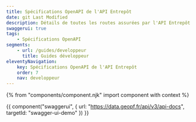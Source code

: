 ```yaml
---
title: Spécifications OpenAPI de l'API Entrepôt
date: git Last Modified
description: Détails de toutes les routes assurées par l'API Entrepôt
swaggerui: true
tags:
    - Spécifications OpenAPI
segments:
    - url: /guides/developpeur
      title: Guides développeur
eleventyNavigation:
    key: Spécifications OpenAPI de l'API Entrepôt
    order: 7
    nav: developpeur
---
```


{% from "components/component.njk" import component with context %}

{{ component("swaggerui", {
    url: "https://data.geopf.fr/api/v3/api-docs",
    targetId: "swagger-ui-demo"
}) }}
